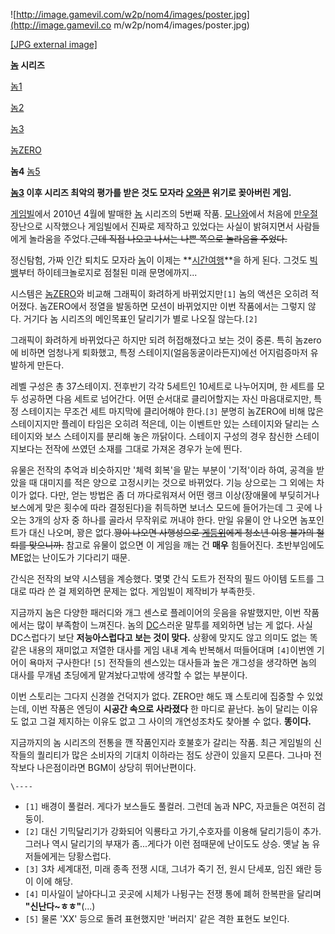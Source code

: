 ![http://image.gamevil.com/w2p/nom4/images/poster.jpg](http://image.gamevil.co
m/w2p/nom4/images/poster.jpg)

[[JPG external image]](http://image.gamevil.com/w2p/nom4/images/poster.jpg)

**[놈](%EB%86%88.md) 시리즈**

[놈1](%EB%86%881.md)

[놈2](%EB%86%882.md)

[놈3](%EB%86%883.md)

[놈ZERO](%EB%86%88ZERO.md)

**놈4**
[놈5](%EB%86%885.md)

  
**[놈3](%EB%86%883.md) 이후 시리즈 최악의 평가를 받은 것도 모자라 [오와콘](%EC%98%A4%EC%99%80%EC%BD%98.md) 위기로 꽂아버린 게임.**

[게임빌](%EA%B2%8C%EC%9E%84%EB%B9%8C.md)에서 2010년 4월에 발매한 [놈](%EB%86%88.md)
시리즈의 5번째 작품. [모나와](%EB%AA%A8%EB%82%98%EC%99%80.md)에서 처음에
[만우절](%EB%A7%8C%EC%9A%B0%EC%A0%88.md) 장난으로 시작했으나 게임빌에서 진짜로 제작하고 있었다는 사실이
밝혀지면서 사람들에게 놀라움을 주었다.<del>근데 직접 나오고 나서는 나쁜 쪽으로 놀라움을 주었다.</del>

정신탐험, 가짜 인간 퇴치도 모자라 [놈](%EB%86%88.md)이 이제는
**[시간여행](%EC%8B%9C%EA%B0%84%EC%97%AC%ED%96%89.md)**을 하게 된다. 그것도
[빅뱅](%EB%B9%85%EB%B1%85.md)부터 하이테크놀로지로 점철된 미래 문명에까지...

시스템은 [놈ZERO](%EB%86%88ZERO.md)와 비교해 그래픽이 화려하게 바뀌었지만`[1]` 놈의 액션은 오히려 적어졌다.
놈ZERO에서 정열을 발동하면 모션이 바뀌었지만 이번 작품에서는 그렇지 않다. 거기다 놈 시리즈의 메인목표인 달리기가 별로 나오질
않는다.`[2]`

그래픽이 화려하게 바뀌었다곤 하지만 되려 허접해졌다고 보는 것이 중론. 특히 놈zero에 비하면 엄청나게 퇴화했고, 특정
스테이지(얼음동굴이라든지)에선 어지럼증마저 유발하게 만든다.

레벨 구성은 총 37스테이지. 전후반기 각각 5세트인 10세트로 나누어지며, 한 세트를 모두 성공하면 다음 세트로 넘어간다. 어떤 순서대로
클리어할지는 자신 마음대로지만, 특정 스테이지는 무조건 세트 마지막에 클리어해야 한다.`[3]` 분명히 놈ZERO에 비해 많은 스테이지지만
플레이 타임은 오히려 적은데, 이는 이벤트만 있는 스테이지와 달리는 스테이지와 보스 스테이지를 분리해 놓은 까닭이다. 스테이지 구성의 경우
참신한 스테이지보다는 전작에 쓰였던 소재를 그대로 가져온 경우가 눈에 띈다.

유물은 전작의 추억과 비슷하지만 '체력 회복'을 맡는 부분이 '기적'이라 하여, 공격을 받았을 때 대미지를 적은 양으로 고정시키는 것으로
바뀌었다. 기능 상으로는 그 외에는 차이가 없다. 다만, 얻는 방법은 좀 더 까다로워져서 어떤 랭크 이상(장애물에 부딪히거나 보스에게 맞은
횟수에 따라 결정된다)을 취득하면 보너스 모드에 들어가는데 그 곳에 나오는 3개의 상자 중 하나를 골라서 무작위로 꺼내야 한다. 만일 유물이
안 나오면 놈포인트가 대신 나오며, 꽝은 없다.<del>꽝이 나오면 사행성으로
[게등위](%EA%B2%8C%EB%93%B1%EC%9C%84.md)에게 청소년 이용 불가의 철퇴를 맞으니까.</del> 참고로 유물이
없으면 이 게임을 깨는 건 **매우** 힘들어진다. 초반부임에도 ME없는 난이도가 기다리기 때문.

간식은 전작의 보약 시스템을 계승했다. 몇몇 간식 도트가 전작의 필드 아이템 도트를 그대로 따라 쓴 걸 제외하면 문제는 없다. 게임빌이
제작비가 부족한듯.

지금까지 놈은 다양한 패러디와 개그 센스로 플레이어의 웃음을 유발했지만, 이번 작품에서는 많이 부족함이 느껴진다. 놈의
[DC](DCinside.md)스러운 말투를 제외하면 남는 게 없다. 사실 DC스럽다기 보단 **저능아스럽다고 보는 것이 맞다.**
상황에 맞지도 않고 의미도 없는 똑같은 내용의 재미없고 저열한 대사를 게임 내내 계속 반복해서 떠들어대며 `[4]`이번엔 기어이 욕마저
구사한다! `[5]` 전작들의 센스있는 대사들과 높은 개그성을 생각하면 놈의 대사를 무개념 초딩에게 맡겨놨다고밖에 생각할 수 없는 부분이다.

이번 스토리는 그다지 신경쓸 건덕지가 없다. ZERO만 해도 꽤 스토리에 집중할 수 있었는데, 이번 작품은 엔딩이 **시공간 속으로
사라졌다** 한 마디로 끝난다. 놈이 달리는 이유도 없고 그걸 제지하는 이유도 없고 그 사이의 개연성조차도 찾아볼 수 없다. **똥이다.**

지금까지의 놈 시리즈의 전통을 깬 작품인지라 호불호가 갈리는 작품. 최근 게임빌의 신작들의 퀄리티가 많은 소비자의 기대치 이하라는 점도
상관이 있을지 모른다. 그나마 전작보다 나은점이라면 BGM이 상당히 뛰어난편이다.

`\----`

  * `[1]` 배경이 풀컬러. 게다가 보스들도 풀컬러. 그런데 놈과 NPC, 자코들은 여전히 검둥이.
  * `[2]` 대신 기믹달리기가 강화되어 익룡타고 가기,수호자를 이용해 달리기등이 추가. 그러나 역시 달리기의 부재가 좀...게다가 이런 점때문에 난이도도 상승. 옛날 놈 유저들에게는 당황스럽다.
  * `[3]` 3차 세계대전, 미래 종족 전쟁 시대, 그녀가 죽기 전, 원시 단세포, 임진 왜란 등이 이에 해당.
  * `[4]` 미사일이 날아다니고 곳곳에 시체가 나뒹구는 전쟁 통에 폐허 한복판을 달리며 **"신난다~ㅎㅎ"**(...)
  * `[5]` 물론 'XX' 등으로 돌려 표현했지만 '버러지' 같은 격한 표현도 보인다.

